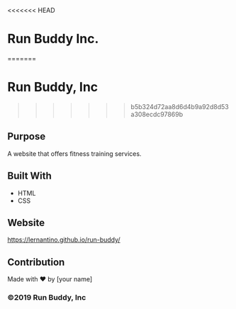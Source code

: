 <<<<<<< HEAD
# Run Buddy Inc.
=======
# Run Buddy, Inc
>>>>>>> b5b324d72aa8d6d4b9a92d8d53a308ecdc97869b

## Purpose
A website that offers fitness training services. 

## Built With
* HTML
* CSS

## Website
https://lernantino.github.io/run-buddy/

## Contribution
Made with ❤️ by [your name]

### ©️2019 Run Buddy, Inc
